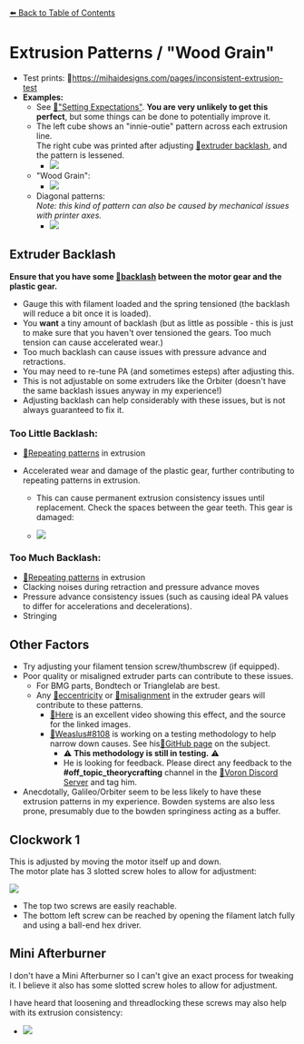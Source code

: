 [:arrow_left: Back to Table of Contents](/README.md)
# Extrusion Patterns / "Wood Grain"

- Test prints: :page_facing_up:https://mihaidesigns.com/pages/inconsistent-extrusion-test
- **Examples:**
    - See [:page_facing_up:"Setting Expectations"](/articles/before_we_begin.md#setting-expectations). **You are very unlikely to get this perfect**, but some things can be done to potentially improve it.  
    - The left cube shows an "innie-outie" pattern across each extrusion line.\
    The right cube was printed after adjusting [:pushpin:extruder backlash](#extruder-backlash), and the pattern is lessened.
        - ![](/images/troubleshooting/Backlash-Comparison.png)
    - "Wood Grain":
        - ![](/images/troubleshooting/Backlash-WoodGrain.png)
    - Diagonal patterns:\
    *Note: this kind of pattern can also be caused by mechanical issues with printer axes.*
        - ![](/images/troubleshooting/Backlash-Pattern.png)


## Extruder Backlash

**Ensure that you have some [:page_facing_up:backlash](https://gfycat.com/mealycautiouscoqui) between the motor gear and the plastic gear.**
- Gauge this with filament loaded and the spring tensioned (the backlash will reduce a bit once it is loaded).
- You **want** a tiny amount of backlash (but as little as possible - this is just to make sure that you haven't over tensioned the gears. Too much tension can cause accelerated wear.) 
- Too much backlash can cause issues with pressure advance and retractions.
- You may need to re-tune PA (and sometimes esteps) after adjusting this.
- This is not adjustable on some extruders like the Orbiter (doesn't have the same backlash issues anyway in my experience!)
- Adjusting backlash can help considerably with these issues, but is not always guaranteed to fix it.



### Too Little Backlash:
- [:pushpin:Repeating patterns](/articles/troubleshooting/extrusion_patterns.md#repeating-patterns) in extrusion

- Accelerated wear and damage of the plastic gear, further contributing to repeating patterns in extrusion.
    - This can cause permanent extrusion consistency issues until replacement. Check the spaces between the gear teeth. This gear is damaged:

    - ![](/images/troubleshooting/bmg-tooth-damage.png)


### Too Much Backlash:
- [:pushpin:Repeating patterns](/articles/troubleshooting/extrusion_patterns.md#repeating-patterns) in extrusion
- Clacking noises during retraction and pressure advance moves
- Pressure advance consistency issues (such as causing ideal PA values to differ for accelerations and decelerations).
- Stringing

## Other Factors
- Try adjusting your filament tension screw/thumbscrew (if equipped).
- Poor quality or misaligned extruder parts can contribute to these issues.
    - For BMG parts, Bondtech or Trianglelab are best.
    - Any [:page_facing_up:eccentricity](/images/troubleshooting/extrusion_patterns/eccentricity.png) or [:page_facing_up:misalignment](/images/troubleshooting/extrusion_patterns/filament_gear_misalignment.png) in the extruder gears will contribute to these patterns.
        - [:page_facing_up:Here](https://youtu.be/c6JmCdovE0U?t=431) is an excellent video showing this effect, and the source for the linked images.
        - [:page_facing_up:Weaslus#8108](https://discordapp.com/users/195286997240250368/) is working on a testing methodology to help narrow down causes. See his[:page_facing_up:GitHub page](https://github.com/weaslus/Inconsistent_Extrusion_Diagnostics) on the subject.
            - :warning: **This methodology is still in testing.** :warning: 
            - He is looking for feedback. Please direct any feedback to the **#off_topic_theorycrafting** channel in the [:page_facing_up:Voron Discord Server](https://discord.com/invite/voron) and tag him. 
- Anecdotally, Galileo/Orbiter seem to be less likely to have these extrusion patterns in my experience. Bowden systems are also less prone, presumably due to the bowden springiness acting as a buffer.


## Clockwork 1
This is adjusted by moving the motor itself up and down.\
The motor plate has 3 slotted screw holes to allow for adjustment:

![](/images/troubleshooting/Backlash-Adjust.png)

- The top two screws are easily reachable.
- The bottom left screw can be reached by opening the filament latch fully and using a ball-end hex driver.
## Mini Afterburner

I don't have a Mini Afterburner so I can't give an exact process for tweaking it. I believe it also has some slotted screw holes to allow for adjustment.

I have heard that loosening and threadlocking these screws may also help with its extrusion consistency:
- ![](/images/troubleshooting/Backlash-MiniAB-Screws)

